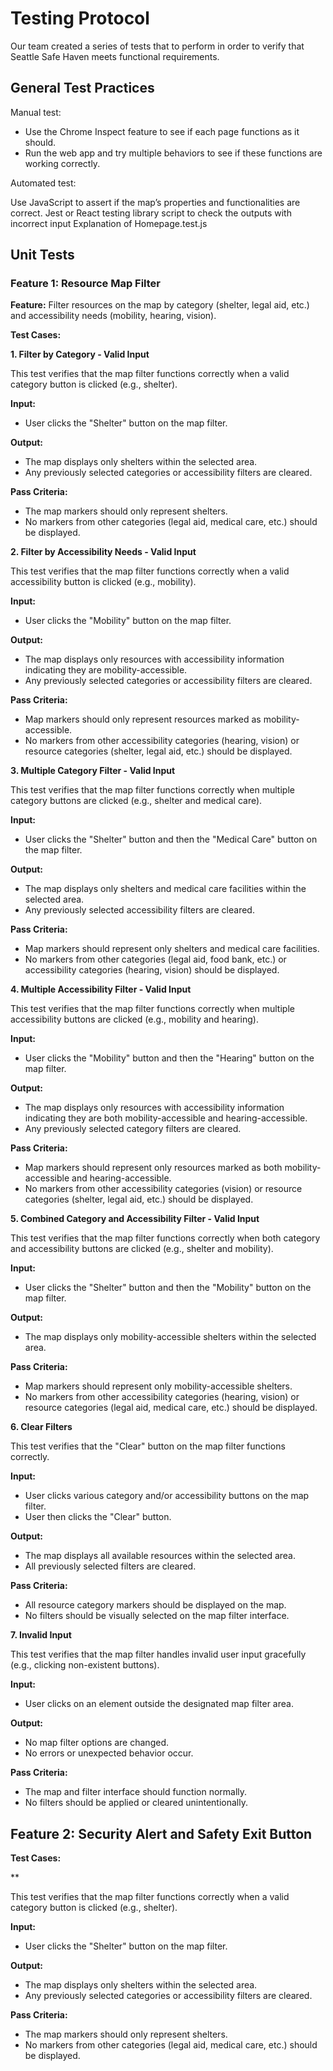 # Testing Protocol

Our team created a series of tests that to perform in order to verify that Seattle Safe Haven meets functional requirements.

##  General Test Practices

Manual test:
- Use the Chrome Inspect feature to see if each page functions as it should. 
- Run the web app and try multiple behaviors to see if these functions are working correctly.
  
Automated test:

Use JavaScript to assert if the map’s properties and functionalities are correct.
Jest or React testing library script to check the outputs with incorrect input
Explanation of Homepage.test.js

## Unit Tests

### Feature 1: Resource Map Filter

**Feature:** Filter resources on the map by category (shelter, legal aid, etc.) and accessibility needs (mobility, hearing, vision).

**Test Cases:**

**1. Filter by Category - Valid Input**

This test verifies that the map filter functions correctly when a valid category button is clicked (e.g., shelter).

**Input:**

* User clicks the "Shelter" button on the map filter.

**Output:**

* The map displays only shelters within the selected area.
* Any previously selected categories or accessibility filters are cleared.

**Pass Criteria:**

* The map markers should only represent shelters.
* No markers from other categories (legal aid, medical care, etc.) should be displayed.

**2. Filter by Accessibility Needs - Valid Input**

This test verifies that the map filter functions correctly when a valid accessibility button is clicked (e.g., mobility).

**Input:**

* User clicks the "Mobility" button on the map filter.

**Output:**

* The map displays only resources with accessibility information indicating they are mobility-accessible.
* Any previously selected categories or accessibility filters are cleared.

**Pass Criteria:**

* Map markers should only represent resources marked as mobility-accessible.
* No markers from other accessibility categories (hearing, vision) or resource categories (shelter, legal aid, etc.) should be displayed.

**3. Multiple Category Filter - Valid Input**

This test verifies that the map filter functions correctly when multiple category buttons are clicked (e.g., shelter and medical care).

**Input:**

* User clicks the "Shelter" button and then the "Medical Care" button on the map filter.

**Output:**

* The map displays only shelters and medical care facilities within the selected area.
* Any previously selected accessibility filters are cleared.

**Pass Criteria:**

* Map markers should represent only shelters and medical care facilities.
* No markers from other categories (legal aid, food bank, etc.) or accessibility categories (hearing, vision) should be displayed.

**4. Multiple Accessibility Filter - Valid Input**

This test verifies that the map filter functions correctly when multiple accessibility buttons are clicked (e.g., mobility and hearing).

**Input:**

* User clicks the "Mobility" button and then the "Hearing" button on the map filter.

**Output:**

* The map displays only resources with accessibility information indicating they are both mobility-accessible and hearing-accessible.
* Any previously selected category filters are cleared.

**Pass Criteria:**

* Map markers should represent only resources marked as both mobility-accessible and hearing-accessible.
* No markers from other accessibility categories (vision) or resource categories (shelter, legal aid, etc.) should be displayed.

**5. Combined Category and Accessibility Filter - Valid Input**

This test verifies that the map filter functions correctly when both category and accessibility buttons are clicked (e.g., shelter and mobility).

**Input:**

* User clicks the "Shelter" button and then the "Mobility" button on the map filter.

**Output:**

* The map displays only mobility-accessible shelters within the selected area.

**Pass Criteria:**

* Map markers should represent only mobility-accessible shelters.
* No markers from other accessibility categories (hearing, vision) or resource categories (legal aid, medical care, etc.) should be displayed.

**6. Clear Filters**

This test verifies that the "Clear" button on the map filter functions correctly.

**Input:**

* User clicks various category and/or accessibility buttons on the map filter.
* User then clicks the "Clear" button.

**Output:**

* The map displays all available resources within the selected area.
* All previously selected filters are cleared.

**Pass Criteria:**

* All resource category markers should be displayed on the map.
* No filters should be visually selected on the map filter interface.

**7. Invalid Input**

This test verifies that the map filter handles invalid user input gracefully (e.g., clicking non-existent buttons).

**Input:**

* User clicks on an element outside the designated map filter area.

**Output:**

* No map filter options are changed.
* No errors or unexpected behavior occur.

**Pass Criteria:**

* The map and filter interface should function normally.
* No filters should be applied or cleared unintentionally.

## Feature 2: Security Alert and Safety Exit Button 

**Test Cases:**

** 

This test verifies that the map filter functions correctly when a valid category button is clicked (e.g., shelter).

**Input:**

* User clicks the "Shelter" button on the map filter.

**Output:**

* The map displays only shelters within the selected area.
* Any previously selected categories or accessibility filters are cleared.

**Pass Criteria:**

* The map markers should only represent shelters.
* No markers from other categories (legal aid, medical care, etc.) should be displayed.
